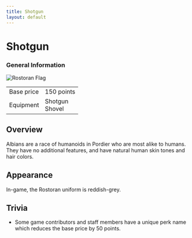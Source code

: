 ```yaml
---
title: Shotgun
layout: default
---
```


<div class="main-content">
  <h1>Shotgun</h1>
  <div class="infobox">
    <h3>General Information</h3>
    <img src="/images/" alt="Rostoran Flag" />
    <table>
      <tr>
        <td>Base price</td>
        <td>150 points</td>
      </tr>
      <tr>
        <td>Equipment</td>
        <td>Shotgun<br />Shovel</td>
      </tr>
    </table>
  </div>

  <div class="section">
    <h2>Overview</h2>
    <p>
      Albians are a race of humanoids in Pordier who are most alike to humans. They have no
      additional features, and have natural human skin tones and hair colors.
    </p>
  </div>

  <div class="section">
    <h2>Appearance</h2>
    <p>In-game, the Rostoran uniform is reddish-grey.</p>
  </div>

  <div class="section">
    <h2>Trivia</h2>
    <ul>
      <li>
        Some game contributors and staff members have a unique perk name which reduces the base
        price by 50 points.
      </li>
    </ul>
  </div>
</div>
